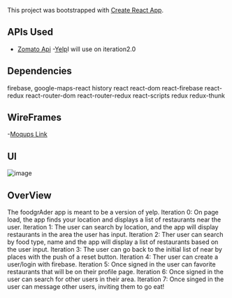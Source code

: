 This project was bootstrapped with [Create React App](https://github.com/facebookincubator/create-react-app).


## APIs Used

- [Zomato Api](https://developers.zomato.com/api)
-[Yelp](https://www.yelp.com/developers/documentation/v3)I will use on iteration2.0

## Dependencies

firebase,
google-maps-react
history
react
react-dom
react-firebase
react-redux
react-router-dom
react-router-redux
react-scripts
redux
redux-thunk

## WireFrames
-[Moqups Link](https://app.moqups.com/danalvarez5280@gmail.com/0Nnqb5gJTp/edit/page/ad64222d5)

## UI
![image](files/Users/BendersShadow/Desktop/campaign/FoodGrader.png)

## OverView

The foodgrAder app is meant to be a version of yelp.
Iteration 0: On page load, the app finds your location and displays a list of restaurants near the user.
Iteration 1: The user can search by location, and the app will display restaurants in the area the user has input.
Iteration 2: Ther user can search by food type, name and the app will display a list of restaurants based on the user input.
Iteration 3: The user can go back to the initial list of near by places with the push of a reset button.
Iteration 4: Ther user can create a user/login with firebase.
Iteration 5: Once signed in the user can favorite restaurants that will be on their profile page.
Iteration 6: Once signed in the user can search for other users in their area.
Iteration 7: Once singed in the user can message other users, inviting them to go eat!
